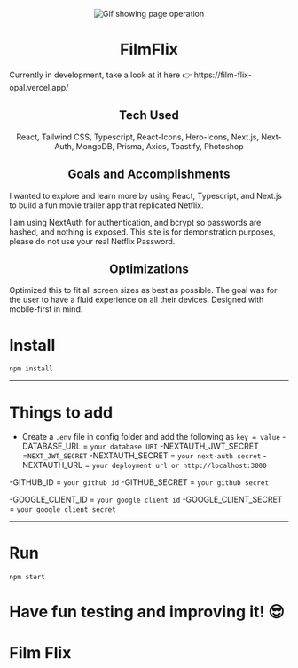 <p align="center">
<img src="public/images/filmflix2.gif" alt="Gif showing page operation" />
</p>

<h1 align="center">FilmFlix</h1>

<p>Currently in development, take a look at it here 👉 https://film-flix-opal.vercel.app/</p>

<h2 align="center">Tech Used</h2> 
<p align="center"> React, Tailwind CSS, Typescript, React-Icons, Hero-Icons, Next.js, Next-Auth, MongoDB, Prisma, Axios, Toastify, Photoshop</p>

<h2 align="center">Goals and Accomplishments</h2>
I wanted to explore and learn more by using React, Typescript, and Next.js to build a fun movie trailer app that replicated Netflix. 

<p>I am using NextAuth for authentication, and bcrypt so passwords are hashed, and nothing is exposed. This site is for demonstration purposes, please do not use your real Netflix Password.</p>

<h2 align="center">Optimizations</h2>

Optimized this to fit all screen sizes as best as possible. The goal was for the user to have a fluid experience on all their devices. Designed with mobile-first in mind.

# Install

`npm install`

---

# Things to add

- Create a `.env` file in config folder and add the following as `key = value`
-DATABASE_URL = `your database URI`
-NEXTAUTH_JWT_SECRET =`NEXT_JWT_SECRET`
-NEXTAUTH_SECRET = `your next-auth secret`
-NEXTAUTH_URL = `your deployment url or http://localhost:3000`

-GITHUB_ID = `your github id`
-GITHUB_SECRET = `your github secret`

-GOOGLE_CLIENT_ID = `your google client id`
-GOOGLE_CLIENT_SECRET = `your google client secret`

---

# Run

`npm start`

# Have fun testing and improving it! 😎

# Film Flix
